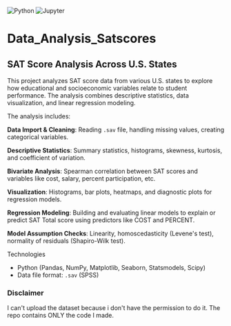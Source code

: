 ![Python](https://img.shields.io/badge/Python-3.8%2B-blue?logo=python)
![Jupyter](https://img.shields.io/badge/Jupyter-Notebook-orange?logo=jupyter)

# Data_Analysis_Satscores

## SAT Score Analysis Across U.S. States

This project analyzes SAT score data from various U.S. states to explore how educational and socioeconomic variables relate to student performance. The analysis combines descriptive statistics, data visualization, and linear regression modeling.

The analysis includes:

**Data Import & Cleaning**: Reading `.sav` file, handling missing values, creating categorical variables.

**Descriptive Statistics**: Summary statistics, histograms, skewness, kurtosis, and coefficient of variation.

**Bivariate Analysis**: Spearman correlation between SAT scores and variables like cost, salary, percent participation, etc.

**Visualization**: Histograms, bar plots, heatmaps, and diagnostic plots for regression models.

**Regression Modeling**: Building and evaluating linear models to explain or predict SAT Total score using predictors like COST and PERCENT.

**Model Assumption Checks**: Linearity, homoscedasticity (Levene's test), normality of residuals (Shapiro-Wilk test).


Technologies
- Python (Pandas, NumPy, Matplotlib, Seaborn, Statsmodels, Scipy)
- Data file format: `.sav` (SPSS)

### Disclaimer 
I can't upload the dataset because i don't have the permission to do it. The repo contains ONLY the code I made.
